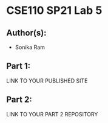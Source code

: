 # CSE110 SP21 Lab 5

## Author(s):
- Sonika Ram

## Part 1:

LINK TO YOUR PUBLISHED SITE

## Part 2:

LINK TO YOUR PART 2 REPOSITORY